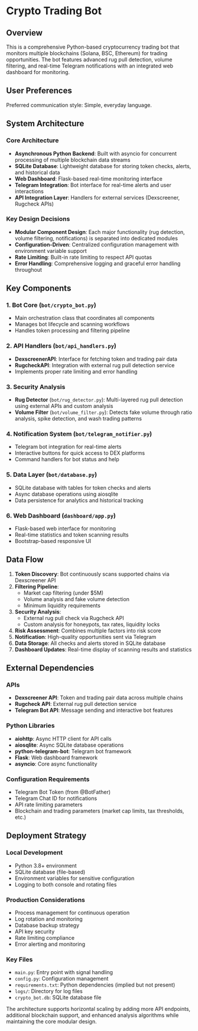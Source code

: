 # Crypto Trading Bot

## Overview

This is a comprehensive Python-based cryptocurrency trading bot that monitors multiple blockchains (Solana, BSC, Ethereum) for trading opportunities. The bot features advanced rug pull detection, volume filtering, and real-time Telegram notifications with an integrated web dashboard for monitoring.

## User Preferences

Preferred communication style: Simple, everyday language.

## System Architecture

### Core Architecture
- **Asynchronous Python Backend**: Built with asyncio for concurrent processing of multiple blockchain data streams
- **SQLite Database**: Lightweight database for storing token checks, alerts, and historical data
- **Web Dashboard**: Flask-based real-time monitoring interface
- **Telegram Integration**: Bot interface for real-time alerts and user interactions
- **API Integration Layer**: Handlers for external services (Dexscreener, Rugcheck APIs)

### Key Design Decisions
- **Modular Component Design**: Each major functionality (rug detection, volume filtering, notifications) is separated into dedicated modules
- **Configuration-Driven**: Centralized configuration management with environment variable support
- **Rate Limiting**: Built-in rate limiting to respect API quotas
- **Error Handling**: Comprehensive logging and graceful error handling throughout

## Key Components

### 1. Bot Core (`bot/crypto_bot.py`)
- Main orchestration class that coordinates all components
- Manages bot lifecycle and scanning workflows
- Handles token processing and filtering pipeline

### 2. API Handlers (`bot/api_handlers.py`)
- **DexscreenerAPI**: Interface for fetching token and trading pair data
- **RugcheckAPI**: Integration with external rug pull detection service
- Implements proper rate limiting and error handling

### 3. Security Analysis
- **Rug Detector** (`bot/rug_detector.py`): Multi-layered rug pull detection using external APIs and custom analysis
- **Volume Filter** (`bot/volume_filter.py`): Detects fake volume through ratio analysis, spike detection, and wash trading patterns

### 4. Notification System (`bot/telegram_notifier.py`)
- Telegram bot integration for real-time alerts
- Interactive buttons for quick access to DEX platforms
- Command handlers for bot status and help

### 5. Data Layer (`bot/database.py`)
- SQLite database with tables for token checks and alerts
- Async database operations using aiosqlite
- Data persistence for analytics and historical tracking

### 6. Web Dashboard (`dashboard/app.py`)
- Flask-based web interface for monitoring
- Real-time statistics and token scanning results
- Bootstrap-based responsive UI

## Data Flow

1. **Token Discovery**: Bot continuously scans supported chains via Dexscreener API
2. **Filtering Pipeline**: 
   - Market cap filtering (under $5M)
   - Volume analysis and fake volume detection
   - Minimum liquidity requirements
3. **Security Analysis**:
   - External rug pull check via Rugcheck API
   - Custom analysis for honeypots, tax rates, liquidity locks
4. **Risk Assessment**: Combines multiple factors into risk score
5. **Notification**: High-quality opportunities sent via Telegram
6. **Data Storage**: All checks and alerts stored in SQLite database
7. **Dashboard Updates**: Real-time display of scanning results and statistics

## External Dependencies

### APIs
- **Dexscreener API**: Token and trading pair data across multiple chains
- **Rugcheck API**: External rug pull detection service
- **Telegram Bot API**: Message sending and interactive bot features

### Python Libraries
- **aiohttp**: Async HTTP client for API calls
- **aiosqlite**: Async SQLite database operations
- **python-telegram-bot**: Telegram bot framework
- **Flask**: Web dashboard framework
- **asyncio**: Core async functionality

### Configuration Requirements
- Telegram Bot Token (from @BotFather)
- Telegram Chat ID for notifications
- API rate limiting parameters
- Blockchain and trading parameters (market cap limits, tax thresholds, etc.)

## Deployment Strategy

### Local Development
- Python 3.8+ environment
- SQLite database (file-based)
- Environment variables for sensitive configuration
- Logging to both console and rotating files

### Production Considerations
- Process management for continuous operation
- Log rotation and monitoring
- Database backup strategy
- API key security
- Rate limiting compliance
- Error alerting and monitoring

### Key Files
- `main.py`: Entry point with signal handling
- `config.py`: Configuration management
- `requirements.txt`: Python dependencies (implied but not present)
- `logs/`: Directory for log files
- `crypto_bot.db`: SQLite database file

The architecture supports horizontal scaling by adding more API endpoints, additional blockchain support, and enhanced analysis algorithms while maintaining the core modular design.